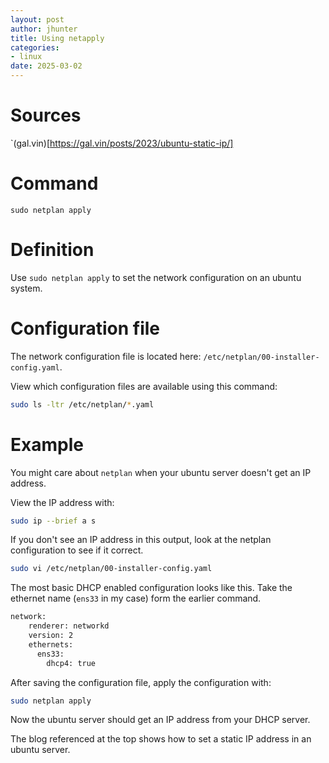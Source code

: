 ```yaml
---
layout: post
author: jhunter
title: Using netapply
categories:
- linux
date: 2025-03-02
---
```


# Sources
`(gal.vin)[https://gal.vin/posts/2023/ubuntu-static-ip/]

# Command
`sudo netplan apply`

# Definition
Use `sudo netplan apply` to set the network configuration on an ubuntu system.

# Configuration file
The network configuration file is located here: `/etc/netplan/00-installer-config.yaml`.

View which configuration files are available using this command:

```bash
sudo ls -ltr /etc/netplan/*.yaml
```

# Example
You might care about `netplan` when your ubuntu server doesn't get an IP address.

View the IP address with: 

```bash
sudo ip --brief a s
```

If you don't see an IP address in this output, look at the netplan configuration to see if it correct.

```bash
sudo vi /etc/netplan/00-installer-config.yaml
```

The most basic DHCP enabled configuration looks like this. Take the ethernet name (`ens33` in my case) form the earlier command.
```bash
network:
    renderer: networkd
    version: 2
    ethernets:
      ens33:
        dhcp4: true
```

After saving the configuration file, apply the configuration with:

```bash
sudo netplan apply
```

Now the ubuntu server should get an IP address from your DHCP server. 

The blog referenced at the top shows how to set a static IP address in an ubuntu server.
